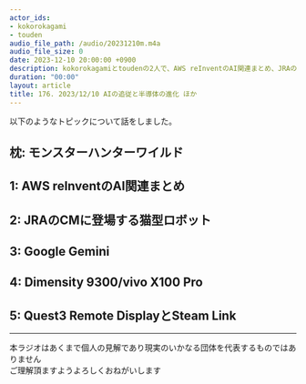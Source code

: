 ```yaml
---
actor_ids:
- kokorokagami
- touden
audio_file_path: /audio/20231210m.m4a
audio_file_size: 0
date: 2023-12-10 20:00:00 +0900
description: kokorokagamiとtoudenの2人で、AWS reInventのAI関連まとめ、JRAのCMに登場する猫型ロボット など について話しました。
duration: "00:00"
layout: article
title: 176. 2023/12/10 AIの追従と半導体の進化 ほか
---
```


以下のようなトピックについて話をしました。


## 枕: モンスターハンターワイルド

## 1: AWS reInventのAI関連まとめ

## 2: JRAのCMに登場する猫型ロボット

## 3: Google Gemini

## 4: Dimensity 9300/vivo X100 Pro

## 5: Quest3 Remote DisplayとSteam Link

___

本ラジオはあくまで個人の見解であり現実のいかなる団体を代表するものではありません  
ご理解頂ますようよろしくおねがいします  

